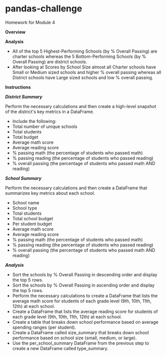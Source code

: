 # pandas-challenge
Homework for Module 4

**Overview**


**Analysis**
- All of the top 5 Highest-Performing Schools (by % Overall Passing) are charter schools whereas the 5 Bottom-Performing Schools (by % Overall Passing) are district schools.
- After looking at Scores by School Size almost all Charter schools have Small or Medium sized schools and higher % overall passing whereas all District schools have Large sized schools and low % overall passing.

**Instructions**

***District Summary***

Perform the necessary calculations and then create a high-level snapshot of the district's key metrics in a DataFrame.
- Include the following:
- Total number of unique schools
- Total students
- Total budget
- Average math score
- Average reading score
- % passing math (the percentage of students who passed math)
- % passing reading (the percentage of students who passed reading)
- % overall passing (the percentage of students who passed math AND reading)

***School Summary***

Perform the necessary calculations and then create a DataFrame that summarizes key metrics about each school.

- School name
- School type
- Total students
- Total school budget
- Per student budget
- Average math score
- Average reading score
- % passing math (the percentage of students who passed math)
- % passing reading (the percentage of students who passed reading)
- % overall passing (the percentage of students who passed math AND reading)

***Analysis***
- Sort the schools by % Overall Passing in descending order and display the top 5 rows.
- Sort the schools by % Overall Passing in ascending order and display the top 5 rows.
- Perform the necessary calculations to create a DataFrame that lists the average math score for students of each grade level (9th, 10th, 11th, 12th) at each school.
- Create a DataFrame that lists the average reading score for students of each grade level (9th, 10th, 11th, 12th) at each school.
- Create a table that breaks down school performance based on average spending ranges (per student).
- Create a DataFrame called size_summary that breaks down school performance based on school size (small, medium, or large).
- Use the per_school_summary DataFrame from the previous step to create a new DataFrame called type_summary.
